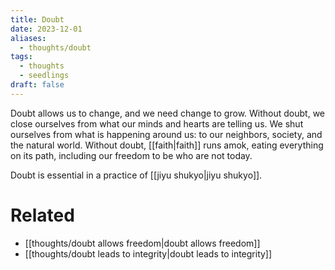 ```yaml
---
title: Doubt
date: 2023-12-01
aliases:
  - thoughts/doubt
tags:
  - thoughts
  - seedlings
draft: false
---
```

Doubt allows us to change, and we need change to grow. Without doubt, we close ourselves from what our minds and hearts are telling us. We shut ourselves from what is happening around us: to our neighbors, society, and the natural world. Without doubt, [[faith|faith]] runs amok, eating everything on its path, including our freedom to be who are not today.

Doubt is essential in a practice of [[jiyu shukyo|jiyu shukyo]].

# Related

- [[thoughts/doubt allows freedom|doubt allows freedom]]
- [[thoughts/doubt leads to integrity|doubt leads to integrity]]